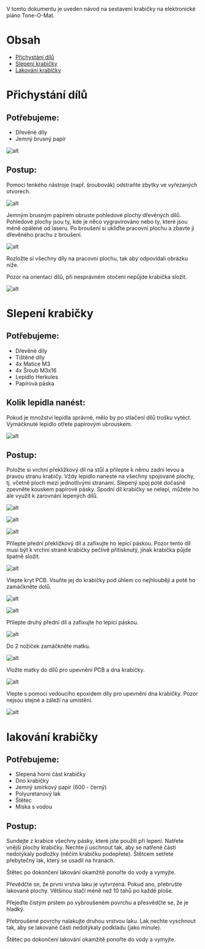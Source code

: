V tomto dokumentu je uveden návod na sestavení krabičky na elektronické piáno Tone-O-Mat.

# Obsah
* [Přichystání dílů](#prep)
* [Slepení krabičky](#build)
* [Lakování krabičky](#lak)

# <a name = prep>Přichystání dílů</a>
## Potřebujeme:
* Dřevěné díly
* Jemný brusný papír

![alt](SupportFiles/)

## Postup:
Pomocí tenkého nástroje (např. šroubovák) odstraňte zbytky ve vyřezaných otvorech.

![alt](SupportFiles/)

Jemným brusným papírem obruste pohledové plochy dřevěných dílů. Pohledové plochy jsou ty, kde je něco vygravírováno nebo ty, které jsou méně opálené od laseru. 
Po broušení si ukliďte pracovní plochu a zbavte ji dřevěného prachu z broušení.

![alt](SupportFiles/)

Rozložte si všechny díly na pracovní plochu, tak aby odpovídali obrázku níže.

Pozor na orientaci dílů, při nesprávném otočení nepůjde krabička složit.

![alt](SupportFiles/)

# <a name = build>Slepení krabičky</a>
## Potřebujeme:
* Dřevěné díly
* Tištěné díly
* 4x Matice M3
* 4x Šroub M3x16
* Lepidlo Herkules
* Papírová páska

## Kolik lepidla nanést:
Pokud je množství lepidla správné, mělo by po stlačení dílů trošku vytéct. Vymáčknuté lepidlo otřete papírovým ubrouskem.

![alt](SupportFiles/)

## Postup:
Položte si vrchní překližkový díl na stůl a přilepte k němu zadní levou a pravou stranu krabičy. Vždy lepidlo naneste na všechny spojované plochy, tj. včetně ploch mezi jednotlivými stranami. Slepený spoj poté dočasně zpevněte kouskem papírové pásky.
Spodní díl krabičky se nelepí, můžete ho ale využít k zarovnání lepených dílů.

![alt](SupportFiles/)

![alt](SupportFiles/)

![alt](SupportFiles/)

Přilepte přední překližkový díl a zafixujte ho lepící páskou. Pozor tento díl musí být k vrchní straně krabičky pečlivě přitisknutý, jinak krabička půjde špatně složit.

![alt](SupportFiles/)

Vlepte kryt PCB. Vsuňte jej do krabičky pod úhlem co nejhlouběji a poté ho zamáčkněte dolů.

![alt](SupportFiles/)

![alt](SupportFiles/)

Přilepte druhý přední díl a zafixujte ho lepící páskou.

![alt](SupportFiles/)

Do 2 nožiček zamáčkněte matku.

![alt](SupportFiles/)

Vložte matky do dílů pro upevnění PCB a dna krabičky.

![alt](SupportFiles/)

Vlepte s pomocí vedoucího epoxidem díly pro upevnění dna krabičky. Pozor nejsou stejné a záleží na umístění.

![alt](SupportFiles/)

# <a name = lak>lakování krabičky</a>
## Potřebujeme:
* Slepená horní část krabičky
* Dno krabičky
* Jemný smirkový papír (600 - černý)
* Polyuretanový lak
* Štětec
* Miska s vodou

## Postup:
Sundejte z krabice všechny pásky, které jste použili při lepení. Natřete vnější plochy krabičky. Nechte ji uschnout tak, aby se natřené části nedotýkaly podložky (něčím krabičku podepřete). Štětcem setřete přebytečný lak, který se usadil na hranách. 

Štětec po dokončení lakování okamžitě ponořte do vody a vymyjte.

Převědčte se, že první vrstva laku je vytvrzená. Pokud ano, přebrušte lakované plochy. Většinou stačí méně než 10 tahů po každé ploše. 

Přejeďte čistým prstem po vybroušeném povrchu a přesvědčte se, že je hladký.

Přebroušené povrchy nalakujte druhou vrstvou laku. Lak nechte vyschnout tak, aby se lakované části nedotýkaly podkladu (jako minule).

Štětec po dokončení lakování okamžitě ponořte do vody a vymyjte.